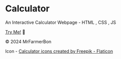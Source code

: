 # Calculator
An Interactive Calculator Webpage - HTML , CSS , JS

[Try Me!](https://mrfarmerbon.github.io/Calculator/) 📱

© 2024 MrFarmerBon

Icon - <a href="https://www.flaticon.com/free-icons/calculator" title="calculator icons">Calculator icons created by Freepik - Flaticon</a>
